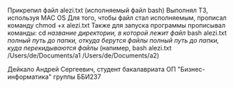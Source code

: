 Прикрепил файл alezi.txt (исполняемый файл bash)
Выполнял ТЗ, используя MAC OS
Для того, чтобы файл стал исполняемым, прописал команду chmod +x alezi.txt
Также для запуска программы прописывал команды:
  cd *название директории, в которой лежит файл*
  bash alezi.txt *полный путь до папки, откуда берутся файлы* *полный путь до папки, куда перекидываются файлы* 
    (напимер, bash alezi.txt /Users/de/Documents/a1 /Users/de/Documents/a2)
  
Дейкало Андрей Сергеевич, студент бакалавриата ОП "Бизнес-информатика" группы ББИ237
